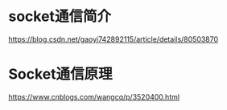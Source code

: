 # socket通信简介
https://blog.csdn.net/gaoyi742892115/article/details/80503870

# Socket通信原理 
https://www.cnblogs.com/wangcq/p/3520400.html